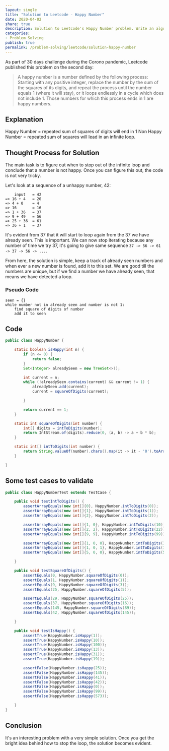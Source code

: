 ```yaml
---
layout: single
title: "Solution to Leetcode - Happy Number"
date: 2020-04-02
share: true
description: Solution to Leetcode's Happy Number problem. Write an algorithm to determine if a number is "happy".
categories:
- Problem Solving
publish: true
permalink: /problem-solving/leetcode/solution-happy-number
---
```


As part of 30 days challenge during the Corono pandemic, Leetcode published this problem on the second day:
> A happy number is a number defined by the following process: Starting with any positive integer, replace the number by the sum of the squares of its digits, and repeat the process until the number equals 1 (where it will stay), or it loops endlessly in a cycle which does not include 1. Those numbers for which this process ends in 1 are happy numbers.

## Explanation
Happy Number = repeated sum of squares of digits will end in 1
Non Happy Number = repeated sum of squares will lead in an infinite loop.

## Thought Process for Solution
The main task is to figure out when to stop out of the infinite loop and conclude that a number is not happy. Once you can figure this out, the code is not very tricky.

Let's look at a sequence of a unhappy number, 42:
```
    input   = 42
=> 16 + 4   = 20
=> 4 + 0    = 4
=> 16       = 16
=> 1 + 36   = 37
=> 9 + 49   = 56
=> 25 + 36  = 61
=> 36 + 1   = 37
```
It's evident from 37 that it will start to loop again from the 37 we have already seen. This is important. We can now stop iterating because any number of time we try 37, it's going to give same sequence `37 -> 56 -> 61 -> 37 -> 56 -> ...`.

From here, the solution is simple, keep a track of already seen numbers and when ever a new number is found, add it to this set. We are good till the numbers are unique, but if we find a number we have already seen, that means we have detected a loop.

### Pseudo Code
```
seen = {}
while number not in already seen and number is not 1:
    find square of digits of number
    add it to seen 
```

## Code

```java
public class HappyNumber {

    static boolean isHappy(int n) {
        if (n <= 0) {
            return false;
        }
        Set<Integer> alreadySeen = new TreeSet<>();

        int current = n;
        while (!alreadySeen.contains(current) && current != 1) {
            alreadySeen.add(current);
            current = squareOfDigits(current);

        }

        return current == 1;
    }

    static int squareOfDigits(int number) {
        int[] digits = intToDigits(number);
        return IntStream.of(digits).reduce(0, (a, b) -> a + b * b);
    }

    static int[] intToDigits(int number) {
        return String.valueOf(number).chars().map(it -> it - '0').toArray();
    }

}
```

## Some test cases to validate
```java
public class HappyNumberTest extends TestCase {

    public void testIntToDigits() {
        assertArrayEquals(new int[]{0}, HappyNumber.intToDigits(0));
        assertArrayEquals(new int[]{1}, HappyNumber.intToDigits(1));
        assertArrayEquals(new int[]{2}, HappyNumber.intToDigits(2));

        assertArrayEquals(new int[]{1, 0}, HappyNumber.intToDigits(10));
        assertArrayEquals(new int[]{2, 2}, HappyNumber.intToDigits(22));
        assertArrayEquals(new int[]{9, 9}, HappyNumber.intToDigits(99));

        assertArrayEquals(new int[]{1, 0, 0}, HappyNumber.intToDigits(100));
        assertArrayEquals(new int[]{1, 0, 1}, HappyNumber.intToDigits(101));
        assertArrayEquals(new int[]{5, 0, 0}, HappyNumber.intToDigits(500));

    }

    public void testSquareOfDigits() {
        assertEquals(0, HappyNumber.squareOfDigits(0));
        assertEquals(1, HappyNumber.squareOfDigits(1));
        assertEquals(9, HappyNumber.squareOfDigits(3));
        assertEquals(25, HappyNumber.squareOfDigits(5));

        assertEquals(29, HappyNumber.squareOfDigits(25));
        assertEquals(37, HappyNumber.squareOfDigits(16));
        assertEquals(145, HappyNumber.squareOfDigits(89));
        assertEquals(42, HappyNumber.squareOfDigits(145));

    }

    public void testIsHappy() {
        assertTrue(HappyNumber.isHappy(1));
        assertTrue(HappyNumber.isHappy(10));
        assertTrue(HappyNumber.isHappy(100));
        assertTrue(HappyNumber.isHappy(13));
        assertTrue(HappyNumber.isHappy(31));
        assertTrue(HappyNumber.isHappy(19));

        assertFalse(HappyNumber.isHappy(25));
        assertFalse(HappyNumber.isHappy(145));
        assertFalse(HappyNumber.isHappy(41));
        assertFalse(HappyNumber.isHappy(42));
        assertFalse(HappyNumber.isHappy(0));
        assertFalse(HappyNumber.isHappy(99));
        assertFalse(HappyNumber.isHappy(573));

    }
}
```

## Conclusion
It's an interesting problem with a very simple solution. Once you get the bright idea behind how to stop the loop, the solution becomes evident.
